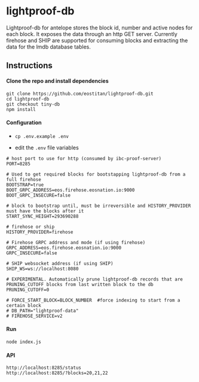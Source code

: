 # lightproof-db

Lightproof-db for antelope stores the block id, number and active nodes for each block. It exposes the data through an http GET server.
Currently firehose and SHIP are supported for consuming blocks and extracting the data for the lmdb database tables.

## Instructions

#### Clone the repo and install dependencies
```
git clone https://github.com/eostitan/lightproof-db.git
cd lightproof-db
git checkout tiny-db
npm install
```


#### Configuration

- `cp .env.example .env`

- edit the `.env` file variables
```
# host port to use for http (consumed by ibc-proof-server)
PORT=8285      

# Used to get required blocks for bootstapping lightproof-db from a full firehose
BOOTSTRAP=true
BOOT_GRPC_ADDRESS=eos.firehose.eosnation.io:9000
BOOT_GRPC_INSECURE=false

# block to bootstrap until, must be irreversible and HISTORY_PROVIDER must have the blocks after it
START_SYNC_HEIGHT=293690288   

# firehose or ship
HISTORY_PROVIDER=firehose

# Firehose GRPC address and mode (if using firehose)
GRPC_ADDRESS=eos.firehose.eosnation.io:9000
GRPC_INSECURE=false

# SHIP websocket address (if using SHIP)
SHIP_WS=ws://localhost:8080

# EXPERIMENTAL. Automatically prune lightproof-db records that are PRUNING_CUTOFF blocks from last written block to the db
PRUNING_CUTOFF=0

# FORCE_START_BLOCK=BLOCK_NUMBER  #force indexing to start from a certain block
# DB_PATH="lightproof-data"
# FIREHOSE_SERVICE=v2
```


#### Run
```
node index.js
```

#### API
```
http://localhost:8285/status
http://localhost:8285/?blocks=20,21,22
```